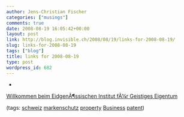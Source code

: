 ```yaml
---
author: Jens-Christian Fischer
categories: ["musings"]
comments: true
date: 2008-08-19 16:05:42+00:00
layout: post
link: http://blog.invisible.ch/2008/08/19/links-for-2008-08-19/
slug: links-for-2008-08-19
tags: ["blog"]
title: links for 2008-08-19
type: post
wordpress_id: 682
---
```


  * 
                

[Willkommen beim EidgenÃ¶ssischen Institut fÃ¼r Geistiges Eigentum](http://www.ige.ch/)


                
                

(tags: [schweiz](http://delicious.com/jaycee/schweiz) [markenschutz](http://delicious.com/jaycee/markenschutz) [property](http://delicious.com/jaycee/property) [Business](http://delicious.com/jaycee/Business) [patent](http://delicious.com/jaycee/patent))


            
